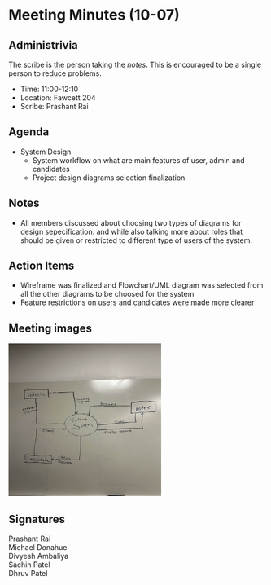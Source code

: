 
# Meeting Minutes (10-07)

## Administrivia
The scribe is the person taking the _notes_. This is encouraged to be a single person to reduce problems.
* Time: 11:00-12:10
* Location: Fawcett 204
* Scribe: Prashant Rai

## Agenda
* System Design
  * System workflow on what are main features of    user, admin and candidates
  * Project design diagrams selection finalization.

## Notes
* All members discussed about choosing two types of diagrams for design sepecification. and while also talking more about roles that should be given or restricted to different type of users of the system.


## Action Items
* Wireframe was finalized and Flowchart/UML diagram was selected from all the other diagrams to be choosed for the system
* Feature restrictions on users and candidates were made more clearer

## Meeting images
<img src="./Images/15-10.jpg" width=300 height=300>

## Signatures
Prashant Rai  
Michael Donahue  
Divyesh Ambaliya  
Sachin Patel  
Dhruv Patel  